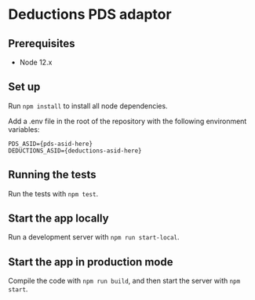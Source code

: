 # Deductions PDS adaptor

## Prerequisites

* Node 12.x

## Set up

Run `npm install` to install all node dependencies.

Add a .env file in the root of the repository with the following environment variables:

```
PDS_ASID={pds-asid-here}
DEDUCTIONS_ASID={deductions-asid-here}
```

## Running the tests

Run the tests with `npm test`.

## Start the app locally

Run a development server with `npm run start-local`.

## Start the app in production mode

Compile the code with `npm run build`, and then start the server with `npm start`.
